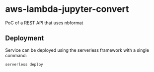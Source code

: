 # aws-lambda-jupyter-convert
PoC of a REST API that uses nbformat

## Deployment
Service can be deployed using the serverless framework with a single command:


    serverless deploy

